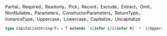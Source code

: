 Partial，Required，Readonly，Pick，Record，Exclude，Extract，Omit，NonNullable，Parameters，ConstructorParameters，ReturnType，InstanceType，Uppercase，Lowercase，Capitalize，Uncapitalize





```ts
type CapitalizeString<T> = T extends `${infer L}${infer R}` ? `${Uppercase<L>}${R}` : T
```